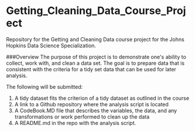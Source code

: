 # Getting_Cleaning_Data_Course_Project

Repository for the Getting and Cleaning Data course project for the Johns Hopkins Data Science Specialization.

###Overview
The purpose of this project is to demonstrate one's ability to collect, work with, and clean a data set. 
The goal is to prepare data that is consistent with the criteria for a tidy set data that can be used for later analysis.

The following will be submitted:
 1. A tidy dataset fits the criterion of a tidy dataset as outlined in the course
 2. A link to a Github repository where the analysis script is located
 3. A CodeBook.MD file that describes the variables, the data, and any transformations or work performed to clean up the data
 4. A README.md in the repo with the analysis script.

